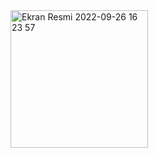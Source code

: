 



<img width="220" alt="Ekran Resmi 2022-09-26 16 23 57" src="https://user-images.githubusercontent.com/93991523/192288048-db2e3872-a48b-4de7-ad3b-c39fa96d38b1.png">
